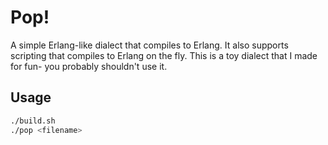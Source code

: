 # Pop!

A simple Erlang-like dialect that compiles to Erlang.
It also supports scripting that compiles to Erlang on the fly.
This is a toy dialect that I made for fun- you probably shouldn't use it.

## Usage

```bash
./build.sh
./pop <filename>
```
